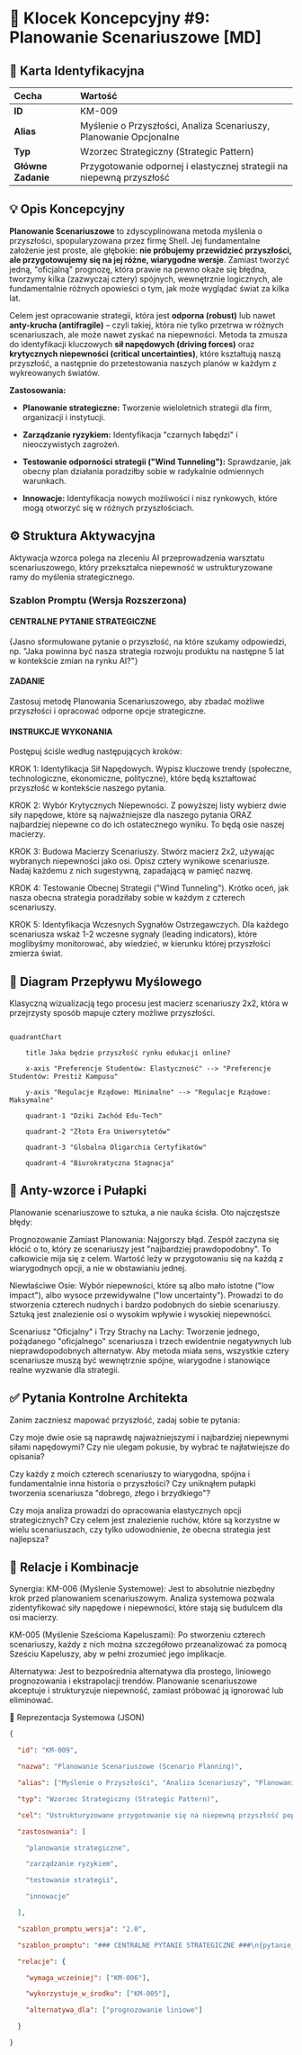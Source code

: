 # 🧩 Klocek Koncepcyjny #9: Planowanie Scenariuszowe [MD]

## 📇 Karta Identyfikacyjna

| Cecha | Wartość |
| :--- | :--- |
| **ID** | KM-009 |
| **Alias** | Myślenie o Przyszłości, Analiza Scenariuszy, Planowanie Opcjonalne |
| **Typ** | Wzorzec Strategiczny (Strategic Pattern) |
| **Główne Zadanie** | Przygotowanie odpornej i elastycznej strategii na niepewną przyszłość |

## 💡 Opis Koncepcyjny

**Planowanie Scenariuszowe** to zdyscyplinowana metoda myślenia o przyszłości, spopularyzowana przez firmę Shell. Jej fundamentalne założenie jest proste, ale głębokie: **nie próbujemy przewidzieć przyszłości, ale przygotowujemy się na jej różne, wiarygodne wersje**. Zamiast tworzyć jedną, "oficjalną" prognozę, która prawie na pewno okaże się błędna, tworzymy kilka (zazwyczaj cztery) spójnych, wewnętrznie logicznych, ale fundamentalnie różnych opowieści o tym, jak może wyglądać świat za kilka lat.

Celem jest opracowanie strategii, która jest **odporna (robust)** lub nawet **anty-krucha (antifragile)** – czyli takiej, która nie tylko przetrwa w różnych scenariuszach, ale może nawet zyskać na niepewności. Metoda ta zmusza do identyfikacji kluczowych **sił napędowych (driving forces)** oraz **krytycznych niepewności (critical uncertainties)**, które kształtują naszą przyszłość, a następnie do przetestowania naszych planów w każdym z wykreowanych światów.

**Zastosowania:**

* **Planowanie strategiczne:** Tworzenie wieloletnich strategii dla firm, organizacji i instytucji.

* **Zarządzanie ryzykiem:** Identyfikacja "czarnych łabędzi" i nieoczywistych zagrożeń.

* **Testowanie odporności strategii ("Wind Tunneling"):** Sprawdzanie, jak obecny plan działania poradziłby sobie w radykalnie odmiennych warunkach.

* **Innowacje:** Identyfikacja nowych możliwości i nisz rynkowych, które mogą otworzyć się w różnych przyszłościach.

## ⚙️ Struktura Aktywacyjna

Aktywacja wzorca polega na zleceniu AI przeprowadzenia warsztatu scenariuszowego, który przekształca niepewność w ustrukturyzowane ramy do myślenia strategicznego.

### Szablon Promptu (Wersja Rozszerzona)

#### CENTRALNE PYTANIE STRATEGICZNE
{Jasno sformułowane pytanie o przyszłość, na które szukamy odpowiedzi, np. "Jaka powinna być nasza strategia rozwoju produktu na następne 5 lat w kontekście zmian na rynku AI?"}

#### ZADANIE
Zastosuj metodę Planowania Scenariuszowego, aby zbadać możliwe przyszłości i opracować odporne opcje strategiczne.

#### INSTRUKCJE WYKONANIA
Postępuj ściśle według następujących kroków:

KROK 1: Identyfikacja Sił Napędowych. Wypisz kluczowe trendy (społeczne, technologiczne, ekonomiczne, polityczne), które będą kształtować przyszłość w kontekście naszego pytania.

KROK 2: Wybór Krytycznych Niepewności. Z powyższej listy wybierz dwie siły napędowe, które są najważniejsze dla naszego pytania ORAZ najbardziej niepewne co do ich ostatecznego wyniku. To będą osie naszej macierzy.

KROK 3: Budowa Macierzy Scenariuszy. Stwórz macierz 2x2, używając wybranych niepewności jako osi. Opisz cztery wynikowe scenariusze. Nadaj każdemu z nich sugestywną, zapadającą w pamięć nazwę.

KROK 4: Testowanie Obecnej Strategii ("Wind Tunneling"). Krótko oceń, jak nasza obecna strategia poradziłaby sobie w każdym z czterech scenariuszy.

KROK 5: Identyfikacja Wczesnych Sygnałów Ostrzegawczych. Dla każdego scenariusza wskaż 1-2 wczesne sygnały (leading indicators), które moglibyśmy monitorować, aby wiedzieć, w kierunku której przyszłości zmierza świat.

## 🌊 Diagram Przepływu Myślowego

Klasyczną wizualizacją tego procesu jest macierz scenariuszy 2x2, która w przejrzysty sposób mapuje cztery możliwe przyszłości.

```mermaid

quadrantChart

    title Jaka będzie przyszłość rynku edukacji online?

    x-axis "Preferencje Studentów: Elastyczność" --> "Preferencje Studentów: Prestiż Kampusu"

    y-axis "Regulacje Rządowe: Minimalne" --> "Regulacje Rządowe: Maksymalne"

    quadrant-1 "Dziki Zachód Edu-Tech"

    quadrant-2 "Złota Era Uniwersytetów"

    quadrant-3 "Globalna Oligarchia Certyfikatów"

    quadrant-4 "Biurokratyczna Stagnacja"
```

## 🚧 Anty-wzorce i Pułapki
Planowanie scenariuszowe to sztuka, a nie nauka ścisła. Oto najczęstsze błędy:

Prognozowanie Zamiast Planowania: Najgorszy błąd. Zespół zaczyna się kłócić o to, który ze scenariuszy jest "najbardziej prawdopodobny". To całkowicie mija się z celem. Wartość leży w przygotowaniu się na każdą z wiarygodnych opcji, a nie w obstawianiu jednej.

Niewłaściwe Osie: Wybór niepewności, które są albo mało istotne ("low impact"), albo wysoce przewidywalne ("low uncertainty"). Prowadzi to do stworzenia czterech nudnych i bardzo podobnych do siebie scenariuszy. Sztuką jest znalezienie osi o wysokim wpływie i wysokiej niepewności.

Scenariusz "Oficjalny" i Trzy Strachy na Lachy: Tworzenie jednego, pożądanego "oficjalnego" scenariusza i trzech ewidentnie negatywnych lub nieprawdopodobnych alternatyw. Aby metoda miała sens, wszystkie cztery scenariusze muszą być wewnętrznie spójne, wiarygodne i stanowiące realne wyzwanie dla strategii.

## ✅ Pytania Kontrolne Architekta
Zanim zaczniesz mapować przyszłość, zadaj sobie te pytania:

Czy moje dwie osie są naprawdę najważniejszymi i najbardziej niepewnymi siłami napędowymi? Czy nie ulegam pokusie, by wybrać te najłatwiejsze do opisania?

Czy każdy z moich czterech scenariuszy to wiarygodna, spójna i fundamentalnie inna historia o przyszłości? Czy uniknąłem pułapki tworzenia scenariusza "dobrego, złego i brzydkiego"?

Czy moja analiza prowadzi do opracowania elastycznych opcji strategicznych? Czy celem jest znalezienie ruchów, które są korzystne w wielu scenariuszach, czy tylko udowodnienie, że obecna strategia jest najlepsza?

## 🔗 Relacje i Kombinacje
Synergia:
KM-006 (Myślenie Systemowe): Jest to absolutnie niezbędny krok przed planowaniem scenariuszowym. Analiza systemowa pozwala zidentyfikować siły napędowe i niepewności, które stają się budulcem dla osi macierzy.

KM-005 (Myślenie Sześcioma Kapeluszami): Po stworzeniu czterech scenariuszy, każdy z nich można szczegółowo przeanalizować za pomocą Sześciu Kapeluszy, aby w pełni zrozumieć jego implikacje.

Alternatywa:
Jest to bezpośrednia alternatywa dla prostego, liniowego prognozowania i ekstrapolacji trendów. Planowanie scenariuszowe akceptuje i strukturyzuje niepewność, zamiast próbować ją ignorować lub eliminować.

💾 Reprezentacja Systemowa (JSON)

```json
{

  "id": "KM-009",

  "nazwa": "Planowanie Scenariuszowe (Scenario Planning)",

  "alias": ["Myślenie o Przyszłości", "Analiza Scenariuszy", "Planowanie Opcjonalne"],

  "typ": "Wzorzec Strategiczny (Strategic Pattern)",

  "cel": "Ustrukturyzowane przygotowanie się na niepewną przyszłość poprzez stworzenie i analizę kilku spójnych, wiarygodnych scenariuszy.",

  "zastosowania": [

    "planowanie strategiczne", 

    "zarządzanie ryzykiem", 

    "testowanie strategii", 

    "innowacje"

  ],

  "szablon_promptu_wersja": "2.0",

  "szablon_promptu": "### CENTRALNE PYTANIE STRATEGICZNE ###\n{pytanie_o_przyszlosc}\n\n### ZADANIE ###\nZastosuj metodę Planowania Scenariuszowego.\n\n### INSTRUKCJE WYKONANIA ###\n1. Identyfikacja Sił Napędowych.\n2. Wybór Krytycznych Niepewności.\n3. Budowa Macierzy Scenariuszy (2x2).\n4. Testowanie Obecnej Strategii.\n5. Identyfikacja Wczesnych Sygnałów Ostrzegawczych.",

  "relacje": {

    "wymaga_wcześniej": ["KM-006"],

    "wykorzystuje_w_środku": ["KM-005"],

    "alternatywa_dla": ["prognozowanie liniowe"]

  }

}
```
